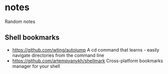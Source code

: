 # notes

Random notes

## Shell bookmarks

* https://github.com/wting/autojump A cd command that learns - easily navigate directories from the command line 
* https://github.com/artempyanykh/shellmark Cross-platform bookmarks manager for your shell
